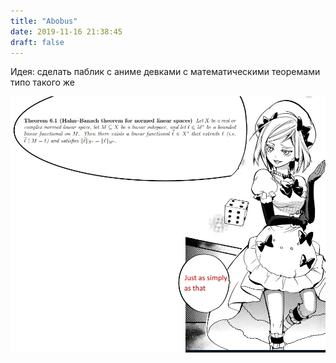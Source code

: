 ```yaml
---
title: "Abobus"
date: 2019-11-16 21:38:45
draft: false
---
```


Идея: сделать паблик с аниме девками с математическими теоремами типо такого же

![](/img/vk/1CoG4T1QFp4.jpg)
